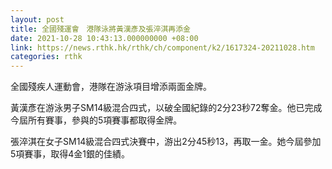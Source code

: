 ```yaml
---
layout: post
title: 全國殘運會　港隊泳將黃漢彥及張淬淇再添金
date: 2021-10-28 10:43:13.000000000 +08:00
link: https://news.rthk.hk/rthk/ch/component/k2/1617324-20211028.htm
categories: rthk
---
```


全國殘疾人運動會，港隊在游泳項目增添兩面金牌。

黃漢彥在游泳男子SM14級混合四式，以破全國紀錄的2分23秒72奪金。他已完成今屆所有賽事，參與的5項賽事都取得金牌。

張淬淇在女子SM14級混合四式決賽中，游出2分45秒13，再取一金。她今屆參加5項賽事，取得4金1銀的佳績。
